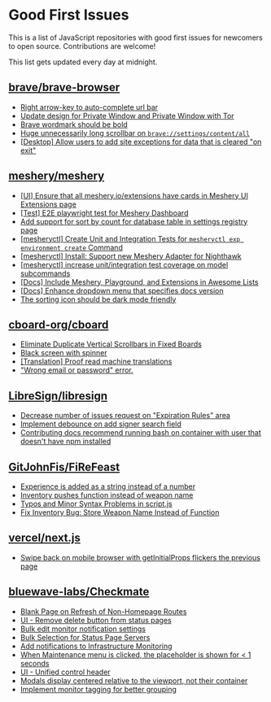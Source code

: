 # Good First Issues

This is a list of JavaScript repositories with good first issues for newcomers to open source. Contributions are welcome!

This list gets updated every day at midnight.

## [brave/brave-browser](https://github.com/brave/brave-browser)

- [Right arrow-key to auto-complete url bar](https://github.com/brave/brave-browser/issues/44927)
- [Update design for Private Window and Private Window with Tor](https://github.com/brave/brave-browser/issues/44909)
- [Brave wordmark should be bold](https://github.com/brave/brave-browser/issues/41637)
- [Huge unnecessarily long scrollbar on `brave://settings/content/all`](https://github.com/brave/brave-browser/issues/44696)
- [[Desktop] Allow users to add site exceptions for data that is cleared "on exit"](https://github.com/brave/brave-browser/issues/10493)

## [meshery/meshery](https://github.com/meshery/meshery)

- [[UI] Ensure that all meshery.io/extensions have cards in Meshery UI Extensions page](https://github.com/meshery/meshery/issues/13623)
- [[Test] E2E playwright test for Meshery Dashboard](https://github.com/meshery/meshery/issues/14565)
- [Add support for sort by count for database table in settings registry page](https://github.com/meshery/meshery/issues/13958)
- [[mesheryctl] Create Unit and Integration Tests for `mesheryctl exp environment create` Command](https://github.com/meshery/meshery/issues/12138)
- [[mesheryctl] Install: Support new Meshery Adapter for Nighthawk](https://github.com/meshery/meshery/issues/10371)
- [[mesheryctl] increase unit/integration test coverage on model subcommands](https://github.com/meshery/meshery/issues/14042)
- [[Docs] Include Meshery, Playground, and Extensions in Awesome Lists](https://github.com/meshery/meshery/issues/13426)
- [[Docs] Enhance dropdown menu that specifies docs version](https://github.com/meshery/meshery/issues/9227)
- [The sorting icon should be dark mode friendly](https://github.com/meshery/meshery/issues/13306)

## [cboard-org/cboard](https://github.com/cboard-org/cboard)

- [Eliminate Duplicate Vertical Scrollbars in Fixed Boards](https://github.com/cboard-org/cboard/issues/1867)
- [Black screen with spinner](https://github.com/cboard-org/cboard/issues/1871)
- [[Translation] Proof read machine translations](https://github.com/cboard-org/cboard/issues/89)
- ["Wrong email or password" error.](https://github.com/cboard-org/cboard/issues/1847)

## [LibreSign/libresign](https://github.com/LibreSign/libresign)

- [Decrease number of issues request on "Expiration Rules" area](https://github.com/LibreSign/libresign/issues/2030)
- [Implement debounce on add signer search field](https://github.com/LibreSign/libresign/issues/5004)
- [Contributing docs recommend running bash on container with user that doesn't have npm installed](https://github.com/LibreSign/libresign/issues/5005)

## [GitJohnFis/FiReFeast](https://github.com/GitJohnFis/FiReFeast)

- [Experience is added as a string instead of a number](https://github.com/GitJohnFis/FiReFeast/issues/4)
- [Inventory pushes function instead of weapon name](https://github.com/GitJohnFis/FiReFeast/issues/3)
- [Typos and Minor Syntax Problems in script.js](https://github.com/GitJohnFis/FiReFeast/issues/2)
- [Fix Inventory Bug: Store Weapon Name Instead of Function](https://github.com/GitJohnFis/FiReFeast/issues/1)

## [vercel/next.js](https://github.com/vercel/next.js)

- [Swipe back on mobile browser with getInitialProps flickers the previous page](https://github.com/vercel/next.js/issues/10465)

## [bluewave-labs/Checkmate](https://github.com/bluewave-labs/Checkmate)

- [Blank Page on Refresh of Non-Homepage Routes](https://github.com/bluewave-labs/Checkmate/issues/2326)
- [UI - Remove delete button from status pages](https://github.com/bluewave-labs/Checkmate/issues/2150)
- [Bulk edit monitor notification settings](https://github.com/bluewave-labs/Checkmate/issues/2320)
- [Bulk Selection for Status Page Servers](https://github.com/bluewave-labs/Checkmate/issues/2332)
- [Add notifications to Infrastructure Monitoring](https://github.com/bluewave-labs/Checkmate/issues/2315)
- [When Maintenance menu is clicked, the placeholder is shown for < 1 seconds](https://github.com/bluewave-labs/Checkmate/issues/2286)
- [UI - Unified control header](https://github.com/bluewave-labs/Checkmate/issues/2148)
- [Modals display centered relative to the viewport, not their container](https://github.com/bluewave-labs/Checkmate/issues/1705)
- [Implement monitor tagging for better grouping](https://github.com/bluewave-labs/Checkmate/issues/1546)

